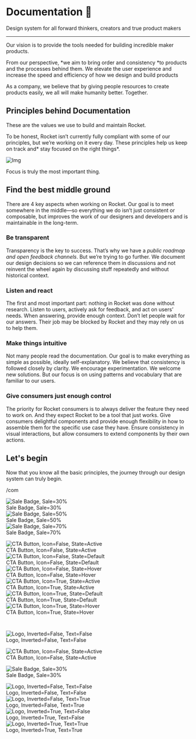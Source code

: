 
# Documentation 🚀

Design system for all forward thinkers, creators and true product makers

---

Our vision is to provide the tools needed for building incredible maker products.

From our perspective, *we aim to bring order and consistency *to products and the processes behind them. We elevate the user experience and increase the speed and efficiency of how we design and build products

As a company, we believe that by giving people resources to create products easily, we all will make humanity better. Together.

## Principles behind Documentation

These are the values we use to build and maintain Rocket.

To be honest, Rocket isn’t currently fully compliant with some of our principles, but we’re working on it every day. These principles help us keep on track and* stay focused on the right things*.

![Img](https://studio-assets.supernova.io/design-systems/14533/9289758a-6300-472a-bbc6-a57098081abf.jpeg)

Focus is truly the most important thing.

## Find the best middle ground

There are 4 key aspects when working on Rocket. Our goal is to meet somewhere in the middle—so everything we do isn’t just consistent or composable, but improves the work of our designers and developers and is maintainable in the long-term.

### Be transparent

Transparency is the key to success. That’s why we have a *public roadmap and open feedback channels*. But we’re trying to go further. We document our design decisions so we can reference them in discussions and not reinvent the wheel again by discussing stuff repeatedly and without historical context.

### Listen and react

The first and most important part: nothing in Rocket was done without research. Listen to users, actively ask for feedback, and act on users’ needs. When answering, provide enough context. Don’t let people wait for our answers. Their job may be blocked by Rocket and they may rely on us to help them.

### Make things intuitive

Not many people read the documentation. Our goal is to make everything as simple as possible, ideally self-explanatory. We believe that consistency is followed closely by clarity. We encourage experimentation. We welcome new solutions. But our focus is on using patterns and vocabulary that are familiar to our users.

### Give consumers just enough control

The priority for Rocket consumers is to always deliver the feature they need to work on. And they expect Rocket to be a tool that just works. Give consumers delightful components and provide enough flexibility in how to assemble them for the specific use case they have. Ensure consistency in visual interactions, but allow consumers to extend components by their own actions.

## Let's begin

Now that you know all the basic principles, the journey through our design system can truly begin.

/com

  
![Sale Badge, Sale=30%](https://studio-assets.supernova.io/design-systems/14533/9ff8fb32-ba60-49ef-91a5-967e1feebdeb.png)  
Sale Badge, Sale=30%  
![Sale Badge, Sale=50%](https://studio-assets.supernova.io/design-systems/14533/d96ffb4a-3f32-4ebc-b43d-f3b4d64eb9b1.png)  
Sale Badge, Sale=50%  
![Sale Badge, Sale=70%](https://studio-assets.supernova.io/design-systems/14533/909067c3-1761-4000-a71e-a9647f151f0e.png)  
Sale Badge, Sale=70%  


  
![CTA Button, Icon=False, State=Active](https://studio-assets.supernova.io/design-systems/14533/c51fb12e-a210-4a93-90fa-6f8ef16adf3a.png)  
CTA Button, Icon=False, State=Active  
![CTA Button, Icon=False, State=Default](https://studio-assets.supernova.io/design-systems/14533/3ab082fe-d4d4-4339-9d62-400f58ed6158.png)  
CTA Button, Icon=False, State=Default  
![CTA Button, Icon=False, State=Hover](https://studio-assets.supernova.io/design-systems/14533/304735db-e69e-4ac9-a3a2-fb78c15af1a3.png)  
CTA Button, Icon=False, State=Hover  
![CTA Button, Icon=True, State=Active](https://studio-assets.supernova.io/design-systems/14533/c7871d2c-46b1-4454-84a4-34f3209237b5.png)  
CTA Button, Icon=True, State=Active  
![CTA Button, Icon=True, State=Default](https://studio-assets.supernova.io/design-systems/14533/d9d0e4bc-636d-4678-80e4-c2096b57fd73.png)  
CTA Button, Icon=True, State=Default  
![CTA Button, Icon=True, State=Hover](https://studio-assets.supernova.io/design-systems/14533/3142e551-bd91-4fdb-8293-47debcd85cfb.png)  
CTA Button, Icon=True, State=Hover  


```javascript  
  
```

  
![Logo, Inverted=False, Text=False](https://studio-assets.supernova.io/design-systems/14533/2304325f-a8c4-4d96-aeab-10dc129f99d6.png)  
Logo, Inverted=False, Text=False  


  
  


  
![CTA Button, Icon=False, State=Active](https://studio-assets.supernova.io/design-systems/14533/c51fb12e-a210-4a93-90fa-6f8ef16adf3a.png)  
CTA Button, Icon=False, State=Active  


  
![Sale Badge, Sale=30%](https://studio-assets.supernova.io/design-systems/14533/9ff8fb32-ba60-49ef-91a5-967e1feebdeb.png)  
Sale Badge, Sale=30%  


  
![Logo, Inverted=False, Text=False](https://studio-assets.supernova.io/design-systems/14533/2304325f-a8c4-4d96-aeab-10dc129f99d6.png)  
Logo, Inverted=False, Text=False  
![Logo, Inverted=False, Text=True](https://studio-assets.supernova.io/design-systems/14533/0d37de26-4ef3-409f-8b15-01cc6c80d1fe.png)  
Logo, Inverted=False, Text=True  
![Logo, Inverted=True, Text=False](https://studio-assets.supernova.io/design-systems/14533/982aac59-6e6c-4acd-9cae-f9274d0f13c5.png)  
Logo, Inverted=True, Text=False  
![Logo, Inverted=True, Text=True](https://studio-assets.supernova.io/design-systems/14533/3b59c148-9bbe-4976-9aef-2f0b7769e4ab.png)  
Logo, Inverted=True, Text=True  

